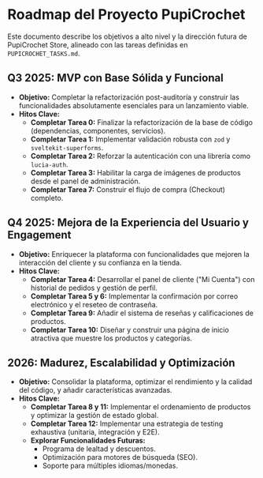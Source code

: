 # Roadmap del Proyecto PupiCrochet

Este documento describe los objetivos a alto nivel y la dirección futura de PupiCrochet Store, alineado con las tareas definidas en `PUPICROCHET_TASKS.md`.

## Q3 2025: MVP con Base Sólida y Funcional

*   **Objetivo:** Completar la refactorización post-auditoría y construir las funcionalidades absolutamente esenciales para un lanzamiento viable.
*   **Hitos Clave:**
    *   **Completar Tarea 0:** Finalizar la refactorización de la base de código (dependencias, componentes, servicios).
    *   **Completar Tarea 1:** Implementar validación robusta con `zod` y `sveltekit-superforms`.
    *   **Completar Tarea 2:** Reforzar la autenticación con una librería como `lucia-auth`.
    *   **Completar Tarea 3:** Habilitar la carga de imágenes de productos desde el panel de administración.
    *   **Completar Tarea 7:** Construir el flujo de compra (Checkout) completo.

## Q4 2025: Mejora de la Experiencia del Usuario y Engagement

*   **Objetivo:** Enriquecer la plataforma con funcionalidades que mejoren la interacción del cliente y su confianza en la tienda.
*   **Hitos Clave:**
    *   **Completar Tarea 4:** Desarrollar el panel de cliente ("Mi Cuenta") con historial de pedidos y gestión de perfil.
    *   **Completar Tarea 5 y 6:** Implementar la confirmación por correo electrónico y el reseteo de contraseña.
    *   **Completar Tarea 9:** Añadir el sistema de reseñas y calificaciones de productos.
    *   **Completar Tarea 10:** Diseñar y construir una página de inicio atractiva que muestre los productos y categorías.

## 2026: Madurez, Escalabilidad y Optimización

*   **Objetivo:** Consolidar la plataforma, optimizar el rendimiento y la calidad del código, y añadir características avanzadas.
*   **Hitos Clave:**
    *   **Completar Tarea 8 y 11:** Implementar el ordenamiento de productos y optimizar la gestión de estado global.
    *   **Completar Tarea 12:** Implementar una estrategia de testing exhaustiva (unitaria, integración y E2E).
    *   **Explorar Funcionalidades Futuras:**
        *   Programa de lealtad y descuentos.
        *   Optimización para motores de búsqueda (SEO).
        *   Soporte para múltiples idiomas/monedas.
